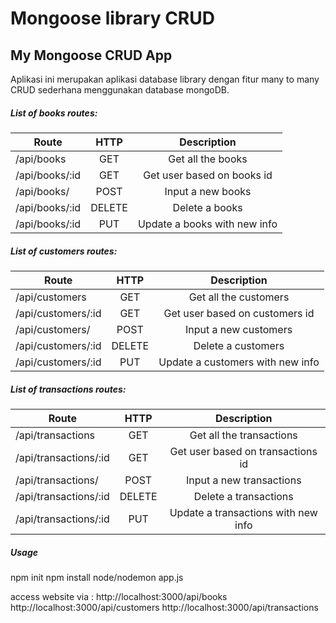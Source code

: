 # Mongoose library CRUD

## My Mongoose CRUD App

Aplikasi ini merupakan aplikasi database library dengan fitur many to many CRUD sederhana menggunakan database mongoDB.


##### List of books routes:

| Route          |  HTTP  |                 Description                    |
|----------------|:------:|:----------------------------------------------:|
| /api/books     | GET    | Get all the books                              |
| /api/books/:id | GET    | Get user based on books id                     |
| /api/books/    | POST   | Input a new books                              |
| /api/books/:id | DELETE | Delete a books                                 |
| /api/books/:id | PUT    | Update a books with new info                   |

##### List of customers routes:

| Route              |  HTTP  |                 Description         |
|--------------------|:------:|:-----------------------------------:|
| /api/customers     | GET    | Get all the customers               |
| /api/customers/:id | GET    | Get user based on customers id      |
| /api/customers/    | POST   | Input a new customers               |
| /api/customers/:id | DELETE | Delete a customers                  |
| /api/customers/:id | PUT    | Update a customers with new info    |

##### List of transactions routes:

| Route                 |  HTTP  |                 Description             |
|-----------------------|:------:|:---------------------------------------:|
| /api/transactions     | GET    | Get all the transactions                |
| /api/transactions/:id | GET    | Get user based on transactions id       |
| /api/transactions/    | POST   | Input a new transactions                |
| /api/transactions/:id | DELETE | Delete a transactions                   |
| /api/transactions/:id | PUT    | Update a transactions with new info     |

##### Usage

npm init
npm install
node/nodemon app.js

access website via : 
http://localhost:3000/api/books
http://localhost:3000/api/customers 
http://localhost:3000/api/transactions
